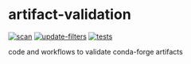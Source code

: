 # artifact-validation

[![scan](https://github.com/conda-forge/artifact-validation/workflows/scan/badge.svg)](https://github.com/conda-forge/artifact-validation/actions?query=workflow%3Ascan) [![update-filters](https://github.com/conda-forge/artifact-validation/workflows/update-filters/badge.svg)](https://github.com/conda-forge/artifact-validation/actions?query=workflow%3Aupdate-filters) [![tests](https://github.com/conda-forge/artifact-validation/workflows/tests/badge.svg)](https://github.com/conda-forge/artifact-validation/actions?query=workflow%3Atests)

code and workflows to validate conda-forge artifacts
